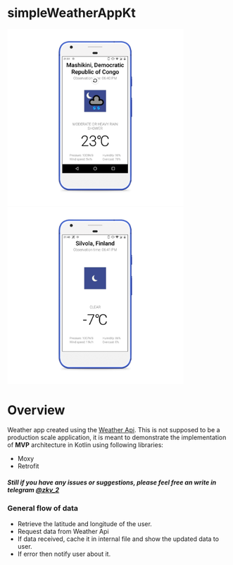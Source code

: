 # simpleWeatherAppKt


<img src="https://github.com/IllidanStormrage1/simpleWeatherAppKt/blob/master/Screenshots/photo_2020-02-04_21-51-47_pixel_really_blue_portrait.png" width="400"/> <img src="https://github.com/IllidanStormrage1/simpleWeatherAppKt/blob/master/Screenshots/photo_3_pixel_really_blue_portrait.png" width="400"/> 

# Overview
Weather app created using the [Weather Api](https://weatherstack.com/quickstart).
This is not supposed to be a production scale application, it is meant to demonstrate the implementation of **MVP** architecture in Kotlin using following libraries:
* Moxy
* Retrofit

##### Still if you have any issues or suggestions, please feel free an write in telegram [@zkv_2]("https://t.me/zkv_2")

### General flow of data
* Retrieve the latitude and longitude of the user.
* Request data from Weather Api
* If data received, cache it in internal file and show the updated data to user.
* If error then notify user about it.
